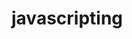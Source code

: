                                                                                  
# javascripting


